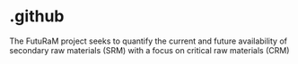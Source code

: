 # .github
The FutuRaM project seeks to quantify the current and future availability of secondary raw materials (SRM) with a focus on critical raw materials (CRM)
